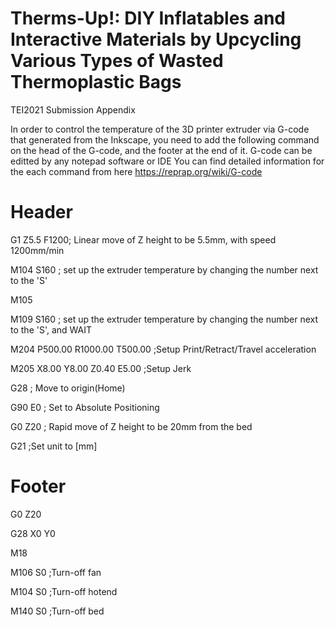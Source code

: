 # Therms-Up!: DIY Inflatables and Interactive Materials by Upcycling Various Types of Wasted Thermoplastic Bags
TEI2021 Submission Appendix


In order to control the temperature of the 3D printer extruder via G-code that generated from the Inkscape, 
you need to add the following command on the head of the G-code, and the footer at the end of it.
G-code can be editted by any notepad software or IDE
You can find detailed information for the each command from here
https://reprap.org/wiki/G-code

# Header
G1 Z5.5 F1200; Linear move of Z height to be 5.5mm, with speed 1200mm/min

M104 S160 ; set up the extruder temperature by changing the number next to the 'S'

M105

M109 S160 ; set up the extruder temperature by changing the number next to the 'S', and WAIT

M204 P500.00 R1000.00 T500.00 ;Setup Print/Retract/Travel acceleration

M205 X8.00 Y8.00 Z0.40 E5.00 ;Setup Jerk

G28 ; Move to origin(Home)

G90 E0 ; Set to Absolute Positioning

G0 Z20 ; Rapid move of Z height to be 20mm from the bed

G21  ;Set unit to [mm]


# Footer

G0 Z20

G28 X0 Y0

M18

M106 S0 ;Turn-off fan

M104 S0 ;Turn-off hotend

M140 S0 ;Turn-off bed

